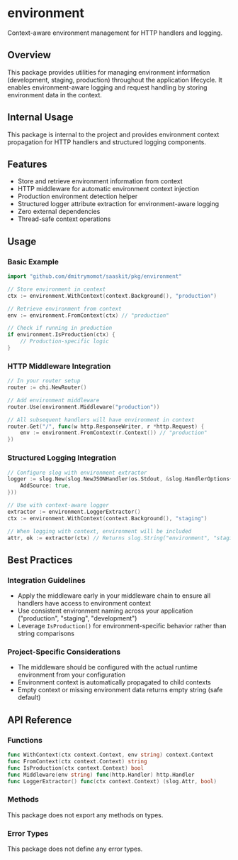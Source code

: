 # environment

Context-aware environment management for HTTP handlers and logging.

## Overview

This package provides utilities for managing environment information (development, staging, production) throughout the application lifecycle. It enables environment-aware logging and request handling by storing environment data in the context.

## Internal Usage

This package is internal to the project and provides environment context propagation for HTTP handlers and structured logging components.

## Features

- Store and retrieve environment information from context
- HTTP middleware for automatic environment context injection
- Production environment detection helper
- Structured logger attribute extraction for environment-aware logging
- Zero external dependencies
- Thread-safe context operations

## Usage

### Basic Example

```go
import "github.com/dmitrymomot/saaskit/pkg/environment"

// Store environment in context
ctx := environment.WithContext(context.Background(), "production")

// Retrieve environment from context
env := environment.FromContext(ctx) // "production"

// Check if running in production
if environment.IsProduction(ctx) {
    // Production-specific logic
}
```

### HTTP Middleware Integration

```go
// In your router setup
router := chi.NewRouter()

// Add environment middleware
router.Use(environment.Middleware("production"))

// All subsequent handlers will have environment in context
router.Get("/", func(w http.ResponseWriter, r *http.Request) {
    env := environment.FromContext(r.Context()) // "production"
})
```

### Structured Logging Integration

```go
// Configure slog with environment extractor
logger := slog.New(slog.NewJSONHandler(os.Stdout, &slog.HandlerOptions{
    AddSource: true,
}))

// Use with context-aware logger
extractor := environment.LoggerExtractor()
ctx := environment.WithContext(context.Background(), "staging")

// When logging with context, environment will be included
attr, ok := extractor(ctx) // Returns slog.String("environment", "staging"), true
```

## Best Practices

### Integration Guidelines

- Apply the middleware early in your middleware chain to ensure all handlers have access to environment context
- Use consistent environment naming across your application ("production", "staging", "development")
- Leverage `IsProduction()` for environment-specific behavior rather than string comparisons

### Project-Specific Considerations

- The middleware should be configured with the actual runtime environment from your configuration
- Environment context is automatically propagated to child contexts
- Empty context or missing environment data returns empty string (safe default)

## API Reference

### Functions

```go
func WithContext(ctx context.Context, env string) context.Context
func FromContext(ctx context.Context) string
func IsProduction(ctx context.Context) bool
func Middleware(env string) func(http.Handler) http.Handler
func LoggerExtractor() func(ctx context.Context) (slog.Attr, bool)
```

### Methods

This package does not export any methods on types.

### Error Types

This package does not define any error types.